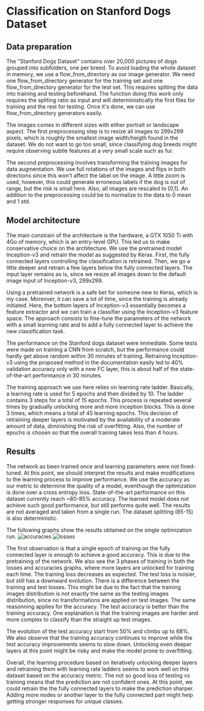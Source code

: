 # Classification on Stanford Dogs Dataset

## Data preparation
The "Stanford Dogs Dataset" contains over 20,000 pictures of dogs grouped into subfolders, one per breed. To avoid loading the whole dataset in memory, we use a flow_from_directory as our image generator. We need one flow_from_directory generator for the training set and one flow_from_directory generator for the test set. This requires spliting the data into training and testing beforehand. The function doing this work only requires the spliting ratio as input and will deterministically the first files for training and the rest for testing. Once it's done, we can use flow_from_directory generators easily. 

The images comes in different sizes with either portrait or landscape aspect. The first preprocessing step is to resize all images to 299x299 pixels, which is roughly the smallest image width/heigth found in the dataset. We do not want to go too small, since classifying dog breeds might require observing subtle features at a very small scale such as fur. 

The second preprocessing involves transforming the training images for data augmentation. We use full rotations of the images and flips in both directions since this won't affect the label on the image. A little zoom is used, however, this could generate erroneous labels if the dog is out of range, but the risk is small here. Also, all images are rescaled to [0,1]. An addition to the preprocessing could be to normalize to the data to 0 mean and 1 std. 

## Model architecture
The main constrain of the architecture is the hardware, a GTX 1050 Ti with 4Go of memory, which is an entry-level GPU. This led us to make conservative choice on the architecture. We use the pretrained model Inception-v3 and retrain the model as suggested by Keras. First, the fully connected layers controlling the classification is retrained. Then, we go a little deeper and retrain a few layers below the fully connected layers. The input layer remains as is, since we resize all images down to the default image input of Inception-v3, 299x299. 

Using a pretrained network is a safe bet for someone new to Keras, which is my case. Moreover, it can save a lot of time, since the training is already initiated. Here, the bottom layers of Inception-v3 essentially becomes a feature extractor and we can train a classifier using the Inception-v3 feature space. The approach consists to fine-tune the parameters of the network with a small learning rate and to add a fully connected layer to achieve the new classification task. 

The performance on the Stanford dogs dataset were immediate. Some tests were made on training a CNN from scratch, but the performance could hardly get above random within 30 minutes of training. Retraining Inception-v3 using the proposed method in the documentation easily led to 40% validation accuracy only with a new FC layer, this is about half of the state-of-the-art performance in 30 minutes. 

The training approach we use here relies on learning rate ladder. Basically, a learning rate is used for 5 epochs and then divided by 10. The ladder contains 3 steps for a total of 15 epochs. This process is repeated several times by gradually unlocking more and more inception blocks. This is done 3 times, which means a total of 45 learning epochs. This decision of retraining deeper layers is motivated by the availability of a moderate amount of data, diminishing the risk of overfitting. Also, the number of epochs is chosen so that the overall training takes less than 4 hours. 

## Results

The network as been trained once and learning parameters were not fined-tuned. At this point, we should interpret the results and make modifications to the learning process to improve performance. We use the accuracy as our metric to determine the quality of a model, eventhough the optimization is done over a cross entropy loss. State-of-the-art performance on this dataset currently reach ~80-85% accuracy. The learned model does not achieve such good performance, but still performs quite well. The results are not averaged and taken from a single run. The dataset splitting (85-15) is also deterministic. 

The following graphs show the results obtained on the single optimization run. 
![accuracies](https://cloud.githubusercontent.com/assets/6197868/22986366/46267b04-f379-11e6-8fc4-5febac647bc0.png)
![losses](https://cloud.githubusercontent.com/assets/6197868/22986367/47620a24-f379-11e6-8be2-9e378e756ac9.png)

The first observation is that a single epoch of training on the fully connected layer is enough to achieve a good accuracy. This is due to the pretraining of the network. We also see the 3 phases of training in both the losses and accuracies graphs, where more layers are unlocked for training each time. The training loss decreases as expected. The test loss is noisier, but still has a downward evolution. There is a difference between the training and test losses. This might be due to the fact that the training images distribution is not exactly the same as the testing images distribution, since no transformations are applied on test images. The same reasonning applies for the accuracy. The test accuracy is better than the training accuracy. One explanation is that the training images are harder and more complex to classify than the straight up test images. 

The evolution of the test accuracy start from 50% and climbs up to 68%. We also observe that the training accuracy continues to improve while the test accuracy improvements seems to slow down. Unlocking even deeper layers at this point might be risky and make the model prone to overfitting. 

Overall, the learning procedure based on iteratively unlocking deeper layers and retraining them with learning rate ladders seems to work well on this dataset based on the accuracy metric. The not so good loss of testing vs training means that the prediction are not confident ones. At this point, we could retrain the the fully connected layers to make the prediction sharper. Adding more nodes or another layer to the fully connected part might help getting stronger responses for unique classes. 


